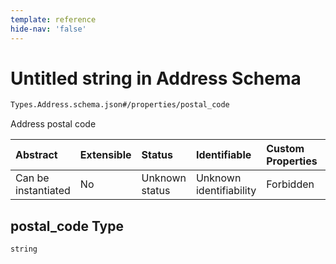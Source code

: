 ```yaml
---
template: reference
hide-nav: 'false'
---
```


# Untitled string in Address Schema

```txt
Types.Address.schema.json#/properties/postal_code
```

Address postal code

| Abstract            | Extensible | Status         | Identifiable            | Custom Properties | Additional Properties | Access Restrictions | Defined In                                                                  |
| :------------------ | :--------- | :------------- | :---------------------- | :---------------- | :-------------------- | :------------------ | :-------------------------------------------------------------------------- |
| Can be instantiated | No         | Unknown status | Unknown identifiability | Forbidden         | Allowed               | none                | [Address.schema.json*](../types/Address.schema.json "open original schema") |

## postal_code Type

`string`
